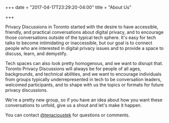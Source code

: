 +++
date = "2017-04-17T23:29:20-04:00"
title = "About Us"

+++

Privacy Discussions in Toronto started with the desire to have accessible, friendly, and practical conversations about digital privacy, and to encourage those conversations outside of the typical tech sphere. It's easy for tech talks to become intimidating or inaccessible, but our goal is to connect people who are interested in digital privacy issues and to provide a space to discuss, learn, and demystify.

Tech spaces can also look pretty homogenous, and we want to disrupt that. Toronto Privacy Discussions will always be for people of all ages, backgrounds, and technical abilities, and we want to encourage individuals from groups typically underrepresented in tech to be conversation leaders, welcomed participants, and to shape with us the topics or formats for future privacy discussions.

We're a pretty new group, so if you have an idea about how you want these conversations to unfold, give us a shout and let's make it happen.

You can contact [@tenacioustek](https://twitter.com/tenacioustek) for questions or comments.
